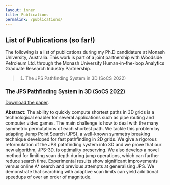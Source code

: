 ```yaml
---
layout: inner
title: Publications
permalink: /publications/
---
```

## List of Publications (so far!)

The following is a list of publications during my Ph.D candidature at Monash University, Australia. This work is part of a joint partnership with Woodside Petroleum Ltd. through the Monash University Human-in-the-loop Analytics Graduate Research Industry Partnership. 

> 1. The JPS Pathfinding System in 3D (SoCS 2022)

### The JPS Pathfinding System in 3D (SoCS 2022)

[Download the paper](/files/the_jump_point_search_pathfinding_system_in_3D.pdf).

**Abstract:** The ability to quickly compute shortest paths in 3D grids is a technological enabler for several applications such as pipe routing and computer video games. The main challenge is how to deal with the many symmetric permutations of each shortest path. We tackle this problem by adapting Jump Point Search (JPS), a well-known symmetry breaking technique developed for fast pathfinding in 2D grids. We give a rigorous reformulation of the JPS pathfinding system into 3D and we prove that our new algorithm, JPS-3D, is optimality preserving. We also develop a novel method for limiting scan depth during jump operations, which can further reduce search time. Experimental results show significant improvements versus online A* search and previous attempts at generalising JPS. We demonstrate that searching with adaptive scan limits can yield additional speedups of over an order of magnitude.


